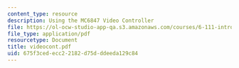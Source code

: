 ```yaml
---
content_type: resource
description: Using the MC6847 Video Controller
file: https://ol-ocw-studio-app-qa.s3.amazonaws.com/courses/6-111-introductory-digital-systems-laboratory-fall-2002/675f3cedecc22182d75dddeeda129c84_videocont.pdf
file_type: application/pdf
resourcetype: Document
title: videocont.pdf
uid: 675f3ced-ecc2-2182-d75d-ddeeda129c84
---
```

